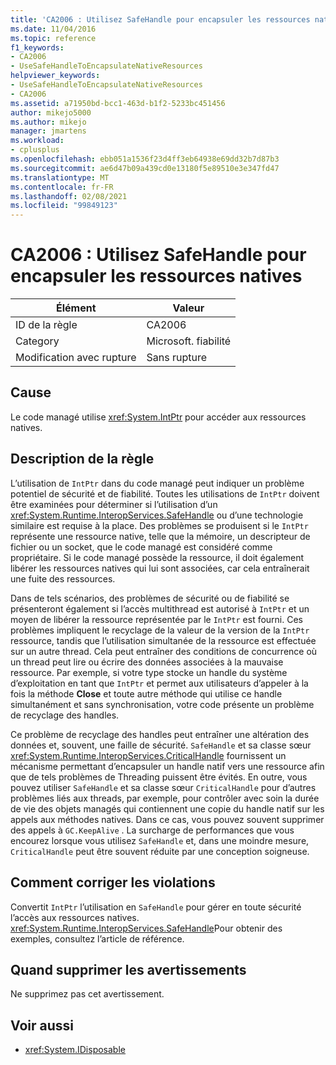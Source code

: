 ```yaml
---
title: 'CA2006 : Utilisez SafeHandle pour encapsuler les ressources natives'
ms.date: 11/04/2016
ms.topic: reference
f1_keywords:
- CA2006
- UseSafeHandleToEncapsulateNativeResources
helpviewer_keywords:
- UseSafeHandleToEncapsulateNativeResources
- CA2006
ms.assetid: a71950bd-bcc1-463d-b1f2-5233bc451456
author: mikejo5000
ms.author: mikejo
manager: jmartens
ms.workload:
- cplusplus
ms.openlocfilehash: ebb051a1536f23d4ff3eb64938e69dd32b7d87b3
ms.sourcegitcommit: ae6d47b09a439cd0e13180f5e89510e3e347fd47
ms.translationtype: MT
ms.contentlocale: fr-FR
ms.lasthandoff: 02/08/2021
ms.locfileid: "99849123"
---
```

# <a name="ca2006-use-safehandle-to-encapsulate-native-resources"></a>CA2006 : Utilisez SafeHandle pour encapsuler les ressources natives

|Élément|Valeur|
|-|-|
|ID de la règle|CA2006|
|Category|Microsoft. fiabilité|
|Modification avec rupture|Sans rupture|

## <a name="cause"></a>Cause

Le code managé utilise <xref:System.IntPtr> pour accéder aux ressources natives.

## <a name="rule-description"></a>Description de la règle

L’utilisation de `IntPtr` dans du code managé peut indiquer un problème potentiel de sécurité et de fiabilité. Toutes les utilisations de `IntPtr` doivent être examinées pour déterminer si l’utilisation d’un <xref:System.Runtime.InteropServices.SafeHandle> ou d’une technologie similaire est requise à la place. Des problèmes se produisent si le `IntPtr` représente une ressource native, telle que la mémoire, un descripteur de fichier ou un socket, que le code managé est considéré comme propriétaire. Si le code managé possède la ressource, il doit également libérer les ressources natives qui lui sont associées, car cela entraînerait une fuite des ressources.

Dans de tels scénarios, des problèmes de sécurité ou de fiabilité se présenteront également si l’accès multithread est autorisé à `IntPtr` et un moyen de libérer la ressource représentée par le `IntPtr` est fourni. Ces problèmes impliquent le recyclage de la valeur de la version de la `IntPtr` ressource, tandis que l’utilisation simultanée de la ressource est effectuée sur un autre thread. Cela peut entraîner des conditions de concurrence où un thread peut lire ou écrire des données associées à la mauvaise ressource. Par exemple, si votre type stocke un handle du système d’exploitation en tant que `IntPtr` et permet aux utilisateurs d’appeler à la fois la méthode **Close** et toute autre méthode qui utilise ce handle simultanément et sans synchronisation, votre code présente un problème de recyclage des handles.

Ce problème de recyclage des handles peut entraîner une altération des données et, souvent, une faille de sécurité. `SafeHandle` et sa classe sœur <xref:System.Runtime.InteropServices.CriticalHandle> fournissent un mécanisme permettant d’encapsuler un handle natif vers une ressource afin que de tels problèmes de Threading puissent être évités. En outre, vous pouvez utiliser `SafeHandle` et sa classe sœur `CriticalHandle` pour d’autres problèmes liés aux threads, par exemple, pour contrôler avec soin la durée de vie des objets managés qui contiennent une copie du handle natif sur les appels aux méthodes natives. Dans ce cas, vous pouvez souvent supprimer des appels à `GC.KeepAlive` . La surcharge de performances que vous encourez lorsque vous utilisez `SafeHandle` et, dans une moindre mesure, `CriticalHandle` peut être souvent réduite par une conception soigneuse.

## <a name="how-to-fix-violations"></a>Comment corriger les violations

Convertit `IntPtr` l’utilisation en `SafeHandle` pour gérer en toute sécurité l’accès aux ressources natives. <xref:System.Runtime.InteropServices.SafeHandle>Pour obtenir des exemples, consultez l’article de référence.

## <a name="when-to-suppress-warnings"></a>Quand supprimer les avertissements

Ne supprimez pas cet avertissement.

## <a name="see-also"></a>Voir aussi

- <xref:System.IDisposable>
